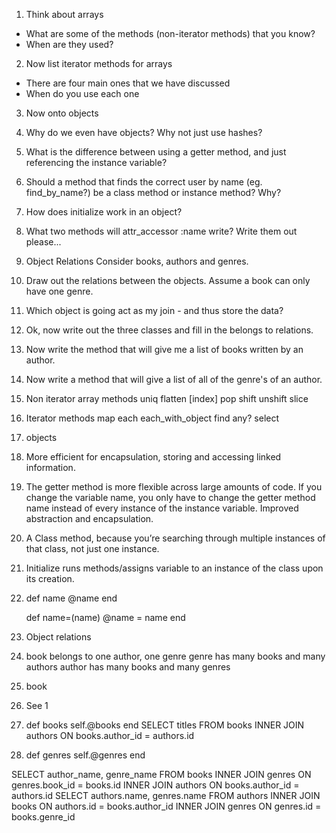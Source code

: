 1. Think about arrays
- What are some of the methods (non-iterator methods) that you know?
- When are they used?

2. Now list iterator methods for arrays
- There are four main ones that we have discussed
- When do you use each one

3. Now onto objects
  1. Why do we even have objects?  Why not just use hashes?
  2. What is the difference between using a getter method, and just referencing the instance variable?
  3. Should a method that finds the correct user by name (eg. find_by_name?) be a class method or instance method?  Why?
  4. How does initialize work in an object?
  5. What two methods will attr_accessor :name write?
  Write them out please...

4. Object Relations
  Consider books, authors and genres.
  1. Draw out the relations between the objects.  Assume a book can only have one genre.
  2. Which object is going act as my join - and thus store the data?
  3. Ok, now write out the three classes and fill in the belongs to relations.
  4. Now write the method that will give me a list of books written by an author.
  5. Now write a method that will give a list of all of the genre's of an author.


1. Non iterator array methods
  uniq
  flatten
  [index]
  pop
  shift
  unshift
  slice

  

2. Iterator methods
  map
  each
  each_with_object
  find
  any?
  select

3. objects
  1. More efficient for encapsulation, storing and accessing linked information.
  2. The getter method is more flexible across large amounts of code.  If you change the variable name, you only have to change the getter method name instead of every instance of the instance variable.  Improved abstraction and encapsulation.
  3. A Class method, because you’re searching through multiple instances of that class, not just one instance.
  4. Initialize runs methods/assigns variable to an instance of the class upon its creation.
  5.  def name
    @name
       end

      def name=(name)
    @name = name
               end

4. Object relations
  1.  book belongs to one author, one genre
  genre has many books and many authors
  author has many books and many genres
  2. book
  3. See 1
  4. def books
    self.@books
      end
    SELECT titles FROM books INNER JOIN authors ON books.author_id = authors.id
  5.  def genres
       self.@genres
    end
    

SELECT author_name, genre_name FROM books INNER JOIN genres ON genres.book_id = books.id INNER JOIN authors ON books.author_id = authors.id
SELECT authors.name, genres.name FROM authors INNER JOIN books ON authors.id = books.author_id INNER JOIN genres ON genres.id = books.genre_id